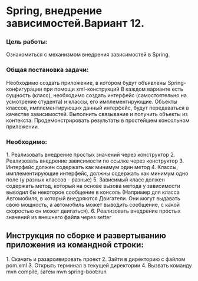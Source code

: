 <h1>Spring, внедрение зависимостей.Вариант 12.</h1>

<h3>Цель работы:</h3> Ознакомиться с механизмом внедрения зависимостей в Spring. 

<h3>Общая постановка задачи:</h3>

Необходимо создать приложение, в котором будут объявлены Spring-конфигурации при помощи xml-конструкций 
В каждом варианте есть сущность (класс), необходимо создать интерфейс (самостоятельно на усмотрение студента) и классы, его имплементирующие. 
Объекты классов, имплементирующих данный интерфейс, будут передаваться в качестве зависимостей. Выполнить связывание и получить объекты из контекста.
Продемонстрировать результаты в простейшем консольном приложении. 

<h3>Необходимо:</h3>
  1.  Реализовать внедрение простых значений через конструктор
  2.  Реализовать внедрение зависимости по ссылке через конструктор
  3.  Интерфейс должен содержать как минимум один метод
  4.  Классы, имплементирующие интерфейс, должны содержать как минимум одно поле (у разных классов - разные)
  5.  Зависимый класс должен содержать метод, который на основе вызова метода у зависимости выводил бы некоторое сообщение в консоль (Например для класса Автомобиля, в который внедряются Двигатели. Они могут выдавать свою мощность, а автомобиль может выводить сообщение, с какой скоростью он может двигаться).
  6.  Реализовать внедрение простых значений из внешнего файла через setter

<h2>Инструкция по сборке и развертыванию приложения из командной строки: </h2>
1. Скачать и разархивировать проект
2. Зайти в директорию с файлом pom.xml
3. Открыть терминал в текущей директории
4. Вызвать команду mvn compile, затем mvn spring-boot:run
